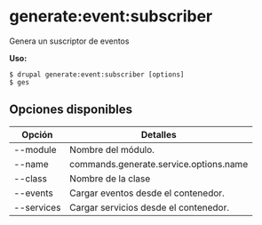 # generate:event:subscriber
Genera un suscriptor de eventos

**Uso:**
```
$ drupal generate:event:subscriber [options]
$ ges  
```

## Opciones disponibles
Opción | Detalles
-------|-------------
--module | Nombre del módulo.
--name | commands.generate.service.options.name
--class | Nombre de la clase
--events | Cargar eventos desde el contenedor.
--services | Cargar servicios desde el contenedor.
